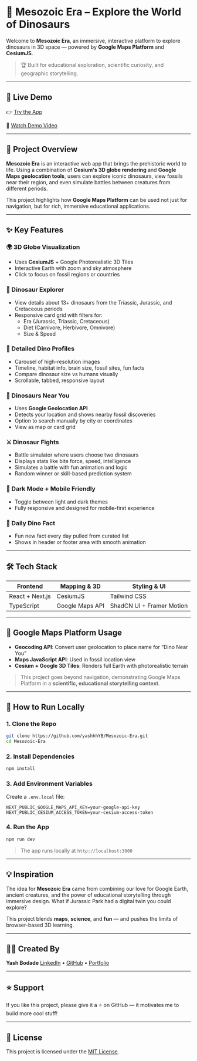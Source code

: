 # 🦕 Mesozoic Era – Explore the World of Dinosaurs

Welcome to **Mesozoic Era**, an immersive, interactive platform to explore dinosaurs in 3D space — powered by **Google Maps Platform** and **CesiumJS**.

> 🏆 Built for educational exploration, scientific curiosity, and geographic storytelling.

---

## 🔗 Live Demo

👉 [Try the App](https://mesozoic-era.netlify.app/)

🎥 [Watch Demo Video](https://www.youtube.com/watch?v=vyNAfmxPHlw)

---

## 🚀 Project Overview

**Mesozoic Era** is an interactive web app that brings the prehistoric world to life. Using a combination of **Cesium's 3D globe rendering** and **Google Maps geolocation tools**, users can explore iconic dinosaurs, view fossils near their region, and even simulate battles between creatures from different periods.

This project highlights how **Google Maps Platform** can be used not just for navigation, but for rich, immersive educational applications.

---

## ✨ Key Features

### 🌍 3D Globe Visualization
- Uses **CesiumJS** + Google Photorealistic 3D Tiles
- Interactive Earth with zoom and sky atmosphere
- Click to focus on fossil regions or countries

### 🦖 Dinosaur Explorer
- View details about 13+ dinosaurs from the Triassic, Jurassic, and Cretaceous periods
- Responsive card grid with filters for:
  - Era (Jurassic, Triassic, Cretaceous)
  - Diet (Carnivore, Herbivore, Omnivore)
  - Size & Speed

### 🔬 Detailed Dino Profiles
- Carousel of high-resolution images
- Timeline, habitat info, brain size, fossil sites, fun facts
- Compare dinosaur size vs humans visually
- Scrollable, tabbed, responsive layout

### 📍 Dinosaurs Near You
- Uses **Google Geolocation API**
- Detects your location and shows nearby fossil discoveries
- Option to search manually by city or coordinates
- View as map or card grid

### ⚔️ Dinosaur Fights
- Battle simulator where users choose two dinosaurs
- Displays stats like bite force, speed, intelligence
- Simulates a battle with fun animation and logic
- Random winner or skill-based prediction system

### 🌙 Dark Mode + Mobile Friendly
- Toggle between light and dark themes
- Fully responsive and designed for mobile-first experience

### 🧠 Daily Dino Fact
- Fun new fact every day pulled from curated list
- Shows in header or footer area with smooth animation

---

## 🛠 Tech Stack

| Frontend        | Mapping & 3D       | Styling & UI         |
|-----------------|--------------------|-----------------------|
| React + Next.js | CesiumJS           | Tailwind CSS          |
| TypeScript      | Google Maps API    | ShadCN UI + Framer Motion |

---

## 📍 Google Maps Platform Usage

- **Geocoding API**: Convert user geolocation to place name for “Dino Near You”
- **Maps JavaScript API**: Used in fossil location view
- **Cesium + Google 3D Tiles**: Renders full Earth with photorealistic terrain

> This project goes beyond navigation, demonstrating Google Maps Platform in a **scientific, educational storytelling context**.

---

## 📁 How to Run Locally

### 1. Clone the Repo

```bash
git clone https://github.com/yashhhYB/Mesozoic-Era.git
cd Mesozoic-Era
````

### 2. Install Dependencies

```bash
npm install
```

### 3. Add Environment Variables

Create a `.env.local` file:

```env
NEXT_PUBLIC_GOOGLE_MAPS_API_KEY=your-google-api-key
NEXT_PUBLIC_CESIUM_ACCESS_TOKEN=your-cesium-access-token
```

### 4. Run the App

```bash
npm run dev
```

> The app runs locally at `http://localhost:3000`

---

## 💡 Inspiration

The idea for **Mesozoic Era** came from combining our love for Google Earth, ancient creatures, and the power of educational storytelling through immersive design. What if Jurassic Park had a digital twin you could explore?

This project blends **maps**, **science**, and **fun** — and pushes the limits of browser-based 3D learning.

---

## 🙋‍♂️ Created By

**Yash Bodade**
[LinkedIn](https://linkedin.com/in/yashbodade) • [GitHub](https://github.com/yashhhYB) • [Portfolio](https://yashbodade.vercel.app)

---

## ⭐️ Support

If you like this project, please give it a ⭐ on GitHub — it motivates me to build more cool stuff!

---

## 📄 License

This project is licensed under the [MIT License](LICENSE).

```



```

